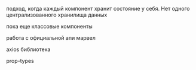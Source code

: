 подход, когда каждый компонент хранит состояние у себя. Нет одного централизованного хранилища данных 

пока еще классовые компоненты

работа с официальной апи марвел

axios библиотека

prop-types